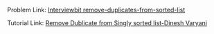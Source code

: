 Problem Link: [Interviewbit remove-duplicates-from-sorted-list](https://www.interviewbit.com/problems/remove-duplicates-from-sorted-list/)

Tutorial Link: [Remove Dublicate from Singly sorted list-Dinesh Varyani](https://youtu.be/0Hn18rUkZKY)
